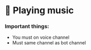 # 🎵 Playing music

### Important things:
- You must on voice channel
- Must same channel as bot channel
